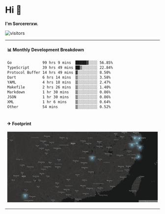 # Hi 👋

**I'm Sorcererxw.**

![visitors](https://visitor-badge.glitch.me/badge?page_id=sorcererxw.sorcererx)

<table width="800px">
<tr>
<td valign="top" width="50%">

#### 📊 Monthly Development Breakdown

<!--START_SECTION:waka-->
```text
Go              99 hrs 9 mins  █████▓░░░░ 56.85%
TypeScript      39 hrs 49 mins ██▒░░░░░░░ 22.84%
Protocol Buffer 14 hrs 49 mins ▓░░░░░░░░░ 8.50%
Dart            6 hrs 14 mins  ▒░░░░░░░░░ 3.58%
YAML            4 hrs 18 mins  ▒░░░░░░░░░ 2.47%
Makefile        2 hrs 26 mins  ▒░░░░░░░░░ 1.40%
Markdown        1 hr 30 mins   ▒░░░░░░░░░ 0.86%
JSON            1 hr 30 mins   ▒░░░░░░░░░ 0.86%
XML             1 hr 6 mins    ▒░░░░░░░░░ 0.64%
Other           54 mins        ▒░░░░░░░░░ 0.52%
```
<!--END_SECTION:waka-->

</tr>
<tr>
<td colspan="2">

#### ✈ Footprint

![footprint](./footprint.png)

</td>
</tr>
</table>


